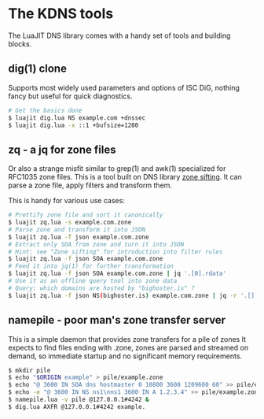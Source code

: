 The KDNS tools
==============

The LuaJIT DNS library comes with a handy set of tools and building blocks.

dig(1) clone
------------

Supports most widely used parameters and options of ISC DiG, nothing fancy but useful
for quick diagnostics.

```bash
# Get the basics done
$ luajit dig.lua NS example.com +dnssec
$ luajit dig.lua -x ::1 +bufsize=1280
```

zq - a jq for zone files
------------------------

Or also a strange misfit similar to grep(1) and awk(1) specialized for RFC1035 zone files.
This is a tool built on DNS library [zone sifting](../README.md).
It can parse a zone file, apply filters and transform them.

This is handy for various use cases:

```bash
# Prettify zone file and sort it canonically
$ luajit zq.lua -s example.com.zone
# Parse zone and transform it into JSON
$ luajit zq.lua -f json example.com.zone
# Extract only SOA from zone and turn it into JSON
# Hint: see "Zone sifting" for introduction into filter rules
$ luajit zq.lua -f json SOA example.com.zone
# Feed it into jq(1) for further transformation
$ luajit zq.lua -f json SOA example.com.zone | jq '.[0].rdata'
# Use it as an offline query tool into zone data
# Query: which domains are hosted by "bighoster.is" ?
$ luajit zq.lua -f json NS(bighoster.is) example.com.zone | jq -r '.[].owner'
```

namepile - poor man's zone transfer server
------------------------------------------

This is a simple daemon that provides zone transfers for a pile of zones
It expects to find files ending with .zone, zones are parsed and streamed on demand,
so immediate startup and no significant memory requirements.

```bash
$ mkdir pile
$ echo "$ORIGIN example" > pile/example.zone
$ echo "@ 3600 IN SOA dns hostmaster 0 10800 3600 1209600 60" >> pile/example.zone
$ echo -e "@ 3600 IN NS ns1\nns1 3600 IN A 1.2.3.4" >> pile/example.zone
$ namepile.lua -v pile @127.0.0.1#4242 &
$ dig.lua AXFR @127.0.0.1#4242 example.
```
